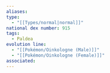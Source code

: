 ```yaml
---
aliases: 
type:
  - "[[Types/normal|normal]]"
national dex number: 915
tags:
  - Paldea
evolution line:
  - "[[Pokémon/Oinkologne (Male)]]"
  - "[[Pokémon/Oinkologne (Female)]]"
associated: 
---
```

